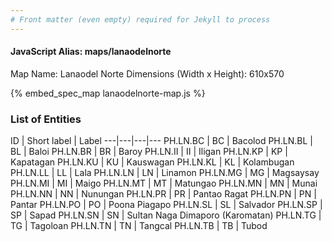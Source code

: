 ```yaml
---
# Front matter (even empty) required for Jekyll to process
---
```


#### JavaScript Alias: maps/lanaodelnorte

Map Name: Lanaodel Norte
Dimensions (Width x Height): 610x570



{% embed_spec_map lanaodelnorte-map.js %}

### List of Entities

ID | Short label | Label
---|---|---|---
PH.LN.BC | BC | Bacolod
PH.LN.BL | BL | Baloi
PH.LN.BR | BR | Baroy
PH.LN.II | II | Iligan
PH.LN.KP | KP | Kapatagan
PH.LN.KU | KU | Kauswagan
PH.LN.KL | KL | Kolambugan
PH.LN.LL | LL | Lala
PH.LN.LN | LN | Linamon
PH.LN.MG | MG | Magsaysay
PH.LN.MI | MI | Maigo
PH.LN.MT | MT | Matungao
PH.LN.MN | MN | Munai
PH.LN.NN | NN | Nunungan
PH.LN.PR | PR | Pantao Ragat
PH.LN.PN | PN | Pantar
PH.LN.PO | PO | Poona Piagapo
PH.LN.SL | SL | Salvador
PH.LN.SP | SP | Sapad
PH.LN.SN | SN | Sultan Naga Dimaporo (Karomatan)
PH.LN.TG | TG | Tagoloan
PH.LN.TN | TN | Tangcal
PH.LN.TB | TB | Tubod